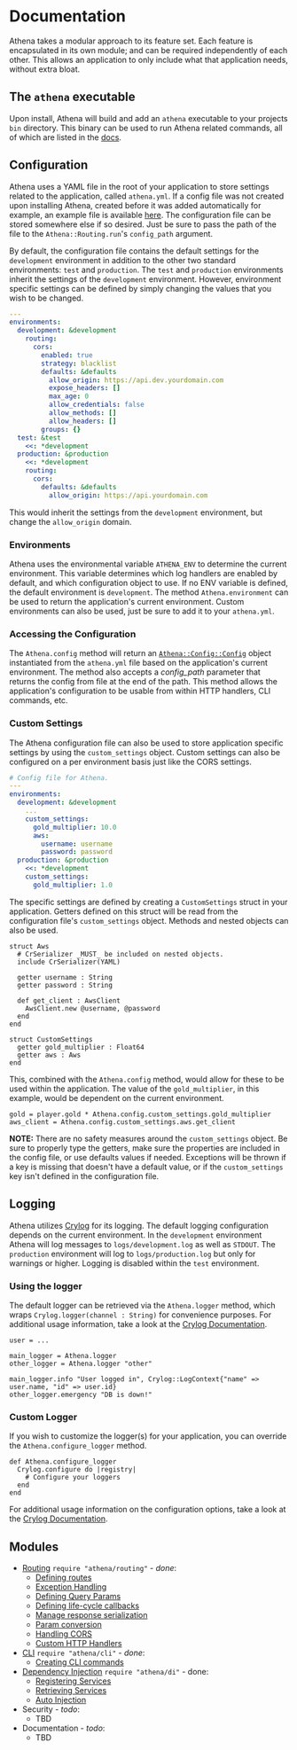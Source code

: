 # Documentation

Athena takes a modular approach to its feature set.  Each feature is encapsulated in its own module; and can be required independently of each other.  This allows an application to only include what that application needs, without extra bloat.

## The `athena` executable

Upon install, Athena will build and add an `athena` executable to your projects `bin` directory.  This binary can be used to run Athena related commands, all of which are listed in the [docs](<https://blacksmoke16.github.io/athena/Athena/Commands.html>).

## Configuration

Athena uses a YAML file in the root of your application to store settings related to the application, called `athena.yml`.  If a config file was not created upon installing Athena, created before it was added automatically for example, an example file is available [here](https://github.com/Blacksmoke16/athena/blob/master/athena.yml).  The configuration file can be stored somewhere else if so desired.  Just be sure to pass the path of the file to the `Athena::Routing.run`'s `config_path` argument.

By default, the configuration file contains the default settings for the `development` environment in addition to the other two standard environments: `test` and `production`.  The `test` and `production` environments inherit the settings of the `development` environment.  However, environment specific settings can be defined by simply changing the values that you wish to be changed.

```yaml
---
environments:
  development: &development
    routing:
      cors:
        enabled: true
        strategy: blacklist
        defaults: &defaults
          allow_origin: https://api.dev.yourdomain.com
          expose_headers: []
          max_age: 0
          allow_credentials: false
          allow_methods: []
          allow_headers: []
        groups: {}
  test: &test
    <<: *development
  production: &production
    <<: *development
    routing:
      cors:
        defaults: &defaults
          allow_origin: https://api.yourdomain.com
```

This would inherit the settings from the `development` environment, but change the `allow_origin` domain.

### Environments
Athena uses the environmental variable `ATHENA_ENV` to determine the current environment.  This variable determines which log handlers are enabled by default, and which configuration object to use.  If no ENV variable is defined, the default environment is `development`. The method `Athena.environment` can be used to return the application's current environment.  Custom environments can also be used, just be sure to add it to your `athena.yml`.  

### Accessing the Configuration

The `Athena.config` method will return an [`Athena::Config::Config`](<https://blacksmoke16.github.io/athena/Athena/Config/Config.html>) object instantiated from the `athena.yml` file based on the application's current environment.  The method also accepts a *config_path* parameter that returns the config from file at the end of the path.  This method allows the application's configuration to be usable from within HTTP handlers, CLI commands, etc.  

### Custom Settings

The Athena configuration file can also be used to store application specific settings by using the `custom_settings` object.  Custom settings can also be configured on a per environment basis just like the CORS settings.

```yaml
# Config file for Athena.
---
environments:
  development: &development
    ...
    custom_settings:
      gold_multiplier: 10.0
      aws:
        username: username
        password: password
  production: &production
    <<: *development
    custom_settings:
      gold_multiplier: 1.0
```

The specific settings are defined by creating a `CustomSettings` struct in your application.  Getters defined on this struct will be read from the configuration file's `custom_settings` object.  Methods and nested objects can also be used.  

```crystal
struct Aws
  # CrSerializer _MUST_ be included on nested objects.
  include CrSerializer(YAML)

  getter username : String
  getter password : String
   
  def get_client : AwsClient
    AwsClient.new @username, @password
  end
end

struct CustomSettings
  getter gold_multiplier : Float64
  getter aws : Aws
end
```

This, combined with the `Athena.config` method, would allow for these to be used within the application.  The value of the `gold_multiplier`, in this example, would be dependent on the current environment.

```crystal
gold = player.gold * Athena.config.custom_settings.gold_multiplier
aws_client = Athena.config.custom_settings.aws.get_client
```

**NOTE:** There are no safety measures around the `custom_settings` object.  Be sure to properly type the getters, make sure the properties are included in the config file, or use defaults values if needed.  Exceptions will be thrown if a key is missing that doesn't have a default value, or if the `custom_settings` key isn't defined in the configuration file.

## Logging

Athena utilizes [Crylog](https://github.com/blacksmoke16/crylog) for its logging.  The default logging configuration depends on the current environment.  In the `development` environment Athena will log messages to `logs/development.log` as well as `STDOUT`.  The `production` environment will log to `logs/production.log` but only for warnings or higher.  Logging is disabled within the `test` environment.

### Using the logger

The default logger can be retrieved via the `Athena.logger` method, which wraps `Crylog.logger(channel : String)` for convenience purposes.  For additional usage information, take a look at the [Crylog Documentation](https://github.com/Blacksmoke16/crylog/tree/master/docs#logger).

```crystal
user = ...

main_logger = Athena.logger
other_logger = Athena.logger "other"

main_logger.info "User logged in", Crylog::LogContext{"name" => user.name, "id" => user.id}
other_logger.emergency "DB is down!"
```

### Custom Logger

If you wish to customize the logger(s) for your application, you can override the `Athena.configure_logger` method.

```crystal
def Athena.configure_logger
  Crylog.configure do |registry|
    # Configure your loggers
  end
end
```

For additional usage information on the configuration options, take a look at the [Crylog Documentation](https://github.com/Blacksmoke16/crylog/tree/master/docs).

## Modules

* [Routing](./routing.md) `require "athena/routing"` - _done_:
  * [Defining routes](./routing.md#defining-routes)
  * [Exception Handling](./routing.md#exception-handling)
  * [Defining Query Params](./routing.md#query-params)
  * [Defining life-cycle callbacks](./routing.md#request-life-cycle-events)
  * [Manage response serialization](./routing.md#route-view)
  * [Param conversion](./routing.md#paramconverter)
  * [Handling CORS](./routing.md#cors)
  * [Custom HTTP Handlers](./routing.md#custom-handlers)
* [CLI](./cli.md) `require "athena/cli"` - _done_:
  * [Creating CLI commands](./cli.md#commands)
* [Dependency Injection](./dependency_injection.md) `require "athena/di"` - done:
  * [Registering Services](./dependency_injection.md#registering-services)
  * [Retrieving Services](./dependency_injection.md#retrieving-services)
  * [Auto Injection](./dependency_injection.md#auto-injection)
* Security - _todo_:
  * TBD
* Documentation - _todo_:
  * TBD






